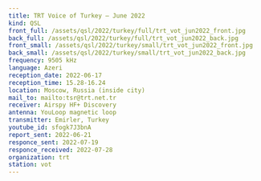```yaml
---
title: TRT Voice of Turkey — June 2022
kind: QSL
front_full: /assets/qsl/2022/turkey/full/trt_vot_jun2022_front.jpg
back_full: /assets/qsl/2022/turkey/full/trt_vot_jun2022_back.jpg
front_small: /assets/qsl/2022/turkey/small/trt_vot_jun2022_front.jpg
back_small: /assets/qsl/2022/turkey/small/trt_vot_jun2022_back.jpg
frequency: 9505 kHz
language: Azeri
reception_date: 2022-06-17
reception_time: 15.28-16.24
location: Moscow, Russia (inside city)
mail_to: mailto:tsr@trt.net.tr
receiver: Airspy HF+ Discovery
antenna: YouLoop magnetic loop
transmitter: Emirler, Turkey
youtube_id: sfogk7J3bnA
report_sent: 2022-06-21
responce_sent: 2022-07-19
responce_received: 2022-07-28
organization: trt
station: vot
---
```

